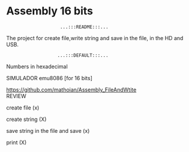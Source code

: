 # Assembly 16 bits

                        ...:::README:::...

The project for create file,write string and save in the file, in the HD and USB.
 

                       ...:::DEFAULT:::...


Numbers in hexadecimal

SIMULADOR  emu8086  [for 16 bits]


https://github.com/mathoian/Assembly_FileAndWtite   
     REVIEW
     
     
create file (x)

create string (X)

save string in the file and save (x)

print (X)
